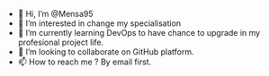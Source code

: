 - 👋 Hi, I’m @Mensa95
- 👀 I’m interested in change my specialisation
- 🌱 I’m currently learning DevOps to have chance to upgrade in my profesional project life.
- 💞️ I’m looking to collaborate on GitHub platform.
- 📫 How to reach me ? By email first.

<!---
Mensa95/Mensa95 is a ✨ special ✨ repository because its `README.md` (this file) appears on your GitHub profile.
You can click the Preview link to take a look at your changes.
--->

